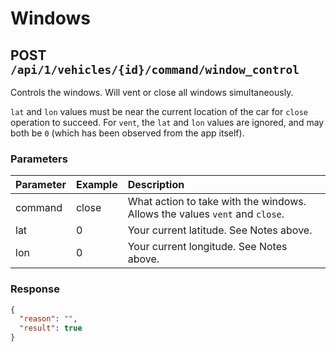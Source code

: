 # Windows

## POST `/api/1/vehicles/{id}/command/window_control`

Controls the windows. Will vent or close all windows simultaneously.

`lat` and `lon` values must be near the current location of the car for
`close` operation to succeed.  For `vent`, the `lat` and `lon` values are
ignored, and may both be `0` (which has been observed from the app itself).

### Parameters

| Parameter | Example | Description                                                                 |
| :-------- | :------ | :-------------------------------------------------------------------------- |
| command   | close   | What action to take with the windows. Allows the values `vent` and `close`. |
| lat       | 0       | Your current latitude.  See Notes above.                                    |
| lon       | 0       | Your current longitude.  See Notes above.                                   |

### Response

```json
{
  "reason": "",
  "result": true
}
```
